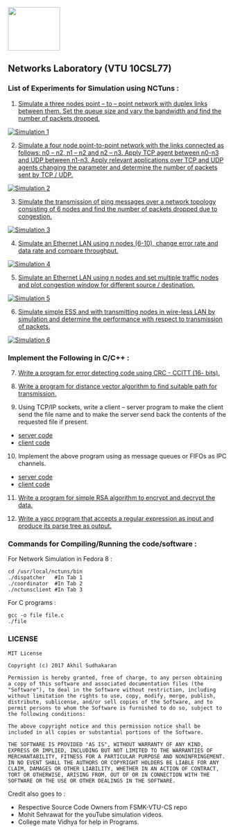 <img src="http://image3.mouthshut.com/images/imagesp/925718051s.png"  width="120" height="100"/>

## Networks Laboratory (VTU 10CSL77)

### List of Experiments for Simulation using NCTuns :  
1.  [Simulate  a  three  nodes  point  –  to  –  point  network  with  duplex  links between  them.  Set  the  queue  size  and  vary  the  bandwidth  and  find  the number of packets dropped. ](https://www.youtube.com/watch?v=ShEC73xOnZ0)  

[![Simulation 1](https://img.youtube.com/vi/ShEC73xOnZ0/0.jpg)](http://www.youtube.com/watch?v=ShEC73xOnZ0)  

2.  [Simulate  a  four  node  point-to-point  network  with  the  links  connected  as follows: n0 – n2, n1 – n2 and n2 – n3. Apply TCP agent between n0-n3 and UDP between  n1-n3.  Apply  relevant  applications  over  TCP  and  UDP  agents changing  the  parameter  and  determine  the  number  of packets  sent  by TCP / UDP. ](https://www.youtube.com/watch?v=zO3Pv9TRLW0&t=2s)   

[![Simulation 2](https://img.youtube.com/vi/zO3Pv9TRLW0/0.jpg)](http://www.youtube.com/watch?v=zO3Pv9TRLW0)  

3. [Simulate  the  transmission  of  ping  messages  over  a  network  topology consisting  of  6  nodes  and  find  the  number  of  packets  dropped  due  to congestion. ](https://www.youtube.com/watch?v=yfo5OPVkTxI)

[![Simulation 3](https://img.youtube.com/vi/yfo5OPVkTxI/0.jpg)](http://www.youtube.com/watch?v=yfo5OPVkTxI)  

4.  [Simulate  an  Ethernet  LAN  using  n  nodes  (6-10),  change  error  rate  and data rate and compare throughput. ](https://www.youtube.com/watch?v=LHFwh1k2r0M)

[![Simulation 4](https://img.youtube.com/vi/LHFwh1k2r0M/0.jpg)](http://www.youtube.com/watch?v=LHFwh1k2r0M)

5. [Simulate  an  Ethernet  LAN  using  n  nodes  and  set  multiple  traffic  nodes and plot congestion window for different source / destination. ](https://www.youtube.com/watch?v=U8XgAIo0kT8)

[![Simulation 5](https://img.youtube.com/vi/U8XgAIo0kT8/0.jpg)](http://www.youtube.com/watch?v=U8XgAIo0kT8)    

6.  [Simulate  simple  ESS  and  with  transmitting  nodes  in wire-less  LAN  by simulation and determine the performance with respect to transmission of packets. ](https://www.youtube.com/watch?v=119C9JHnpBU)

[![Simulation 6](https://img.youtube.com/vi/119C9JHnpBU/0.jpg)](http://www.youtube.com/watch?v=119C9JHnpBU)

### Implement the Following in C/C++ :

7.  [Write a program for error detecting code using CRC - CCITT (16- bits).  ](https://raw.githubusercontent.com/Akhilsudh/10CSL77/master/07/7.c)

8.  [Write a program for distance vector algorithm to find suitable path for transmission. ](https://raw.githubusercontent.com/Akhilsudh/10CSL77/master/08/8.c)

9.  Using TCP/IP sockets, write a client – server program to make the client send the file name and to make the server send back the contents of the requested file if present.
* [server code](https://raw.githubusercontent.com/Akhilsudh/10CSL77/master/09/server.c)
* [client code](https://raw.githubusercontent.com/Akhilsudh/10CSL77/master/09/client.c)

10. Implement the above program using as message queues or FIFOs as IPC channels.
* [server code](https://raw.githubusercontent.com/Akhilsudh/10CSL77/master/10/server.c)
* [client code](https://raw.githubusercontent.com/Akhilsudh/10CSL77/master/10/client.c)

11. [Write a program for simple RSA algorithm to encrypt and decrypt the data. ](https://raw.githubusercontent.com/Akhilsudh/10CSL77/master/11/11.c)

12. [Write a yacc program that accepts a regular expression as input and produce its parse tree as output. ](https://raw.githubusercontent.com/Akhilsudh/10CSL77/master/12/12.c)

### Commands for Compiling/Running the code/software :
For Network Simulation in Fedora 8 :

	cd /usr/local/nctuns/bin
	./dispatcher   #In Tab 1
	./coordinator  #In Tab 2
	./nctunsclient #In Tab 3
For C programs :

    gcc -o file file.c
    ./file

### LICENSE
	MIT License

	Copyright (c) 2017 Akhil Sudhakaran

	Permission is hereby granted, free of charge, to any person obtaining a copy of this software and associated documentation files (the "Software"), to deal in the Software without restriction, including without limitation the rights to use, copy, modify, merge, publish, distribute, sublicense, and/or sell copies of the Software, and to permit persons to whom the Software is furnished to do so, subject to the following conditions:

	The above copyright notice and this permission notice shall be included in all copies or substantial portions of the Software.

	THE SOFTWARE IS PROVIDED "AS IS", WITHOUT WARRANTY OF ANY KIND, EXPRESS OR IMPLIED, INCLUDING BUT NOT LIMITED TO THE WARRANTIES OF MERCHANTABILITY, FITNESS FOR A PARTICULAR PURPOSE AND NONINFRINGEMENT. IN NO EVENT SHALL THE AUTHORS OR COPYRIGHT HOLDERS BE LIABLE FOR ANY CLAIM, DAMAGES OR OTHER LIABILITY, WHETHER IN AN ACTION OF CONTRACT, TORT OR OTHERWISE, ARISING FROM, OUT OF OR IN CONNECTION WITH THE SOFTWARE OR THE USE OR OTHER DEALINGS IN THE SOFTWARE.



Credit also goes to :

* Respective Source Code Owners from FSMK-VTU-CS repo
* Mohit Sehrawat for the youTube simulation videos.  
* College mate Vidhya for help in Programs.
